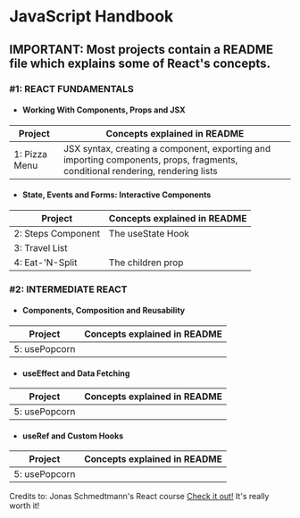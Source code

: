 # JavaScript Handbook
## IMPORTANT: Most projects contain a README file which explains some of React's concepts.

### #1: REACT FUNDAMENTALS
- #### Working With Components, Props and JSX
| Project       | Concepts explained in README                                                                                                   |
|---------------|--------------------------------------------------------------------------------------------------------------------------------|
| 1: Pizza Menu | JSX syntax, creating a component, exporting and importing components, props, fragments, conditional rendering, rendering lists |
- #### State, Events and Forms: Interactive Components
| Project                 | Concepts explained in README |
|-------------------------|------------------------------|
| 2: Steps Component<br/> | The useState Hook            |
| 3: Travel List          |                              |
| 4: Eat-'N-Split         | The children prop            |
### #2: INTERMEDIATE REACT
- #### Components, Composition and Reusability
| Project       | Concepts explained in README |
|---------------|------------------------------|
| 5: usePopcorn |                              |
- #### useEffect and Data Fetching
| Project       | Concepts explained in README |
|---------------|------------------------------|
| 5: usePopcorn |                              |
- #### useRef and Custom Hooks
| Project       | Concepts explained in README |
|---------------|------------------------------|
| 5: usePopcorn |                              |
Credits to: Jonas Schmedtmann's React course
[Check it out!](https://www.udemy.com/course/the-ultimate-react-course/) It's really worth it!
